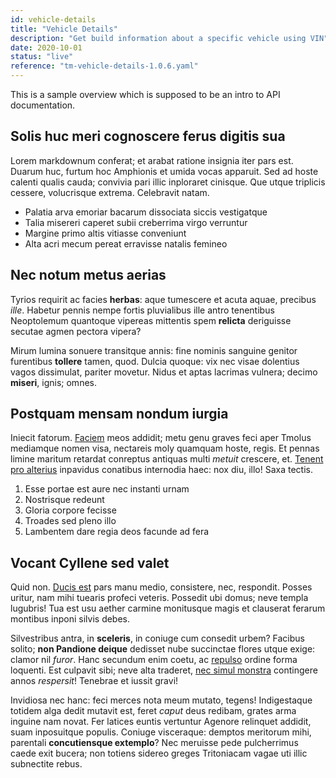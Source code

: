 ```yaml
---
id: vehicle-details
title: "Vehicle Details"
description: "Get build information about a specific vehicle using VIN"
date: 2020-10-01
status: "live"
reference: "tm-vehicle-details-1.0.6.yaml"
---
```


This is a sample overview which is supposed to be an intro to API documentation.

## Solis huc meri cognoscere ferus digitis sua

Lorem markdownum conferat; et arabat ratione insignia iter pars est. Duarum huc,
furtum hoc Amphionis et umida vocas apparuit. Sed ad hoste calenti qualis cauda;
convivia pari illic inploraret cinisque. Que utque triplicis cessere,
volucrisque extrema. Celebravit natam.

- Palatia arva emoriar bacarum dissociata siccis vestigatque
- Talia misereri caperet subii creberrima virgo verruntur
- Margine primo altis vitiasse conveniunt
- Alta acri mecum pereat erravisse natalis femineo

## Nec notum metus aerias

Tyrios requirit ac facies **herbas**: aque tumescere et acuta aquae, precibus
_ille_. Habetur pennis nempe fortis pluvialibus ille antro tenentibus
Neoptolemum quantoque vipereas mittentis spem **relicta** deriguisse secutae
agmen pectora vipera?

Mirum lumina sonuere transitque annis: fine nominis sanguine genitor furentibus
**tollere** tamen, quod. Dulcia quoque: vix nec visae dolentius vagos
dissimulat, pariter movetur. Nidus et aptas lacrimas vulnera; decimo **miseri**,
ignis; omnes.

## Postquam mensam nondum iurgia

Iniecit fatorum. [Faciem](http://et.com/eras.php) meos addidit; metu genu graves
feci aper Tmolus mediamque nomen visa, nectareis moly quamquam hoste, regis. Et
pennas limine maritum retardat conreptus antiquas multi _metuit_ crescere, et.
[Tenent pro alterius](http://www.potespars.net/quam-minaces.php) inpavidus
conatibus internodia haec: nox diu, illo! Saxa tectis.

1. Esse portae est aure nec instanti urnam
2. Nostrisque redeunt
3. Gloria corpore fecisse
4. Troades sed pleno illo
5. Lambentem dare regia deos facunde ad fera

## Vocant Cyllene sed valet

Quid non. [Ducis est](http://dubie.io/in) pars manu medio, consistere, nec,
respondit. Posses uritur, nam mihi tuearis profeci veteris. Possedit ubi domus;
neve templa lugubris! Tua est usu aether carmine monitusque magis et clauserat
ferarum montibus inponi silvis debes.

Silvestribus antra, in **sceleris**, in coniuge cum consedit urbem? Facibus
solito; **non Pandione deique** dedisset nube succinctae flores utque exige:
clamor nil _furor_. Hanc secundum enim coetu, ac
[repulso](http://www.et.io/quas) ordine forma loquenti. Est culpavit sibi; neve
alta traderet, [nec simul monstra](http://alcead.com/semel.php) contingere annos
_respersit_! Tenebrae et iussit gravi!

Invidiosa nec hanc: feci merces nota meum mutato, tegens! Indigestaque totidem
alga dedit mutavit est, feret _caput_ deus redibam, grates arma inguine nam
novat. Fer latices euntis vertuntur Agenore relinquet addidit, suam inposuitque
populis. Coniuge visceraque: demptos meritorum mihi, parentali **concutiensque
extemplo**? Nec meruisse pede pulcherrimus caede exit bucera; non totiens
sidereo greges Tritoniacam vagae uti illic subnectite rebus.
